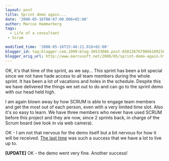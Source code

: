 ```yaml
---
layout: post
title: Sprint demo again...
date: '2008-05-16T08:07:00.006+02:00'
author: Marcus Hammarberg
tags:
  - Life of a consultant
 - Scrum

modified_time: '2008-05-16T15:46:21.916+02:00'
blogger_id: tag:blogger.com,1999:blog-36533086.post-6581267679866109238
blogger_orig_url: http://www.marcusoft.net/2008/05/sprint-demo-again.html
---
```


OK, it's
that time of the sprint, as we say... This sprint has been a bit special
since we not have hade access to all team members during the whole
sprint. It has been a lot of vacations and holes in the schedule.
Despite this we have delivered the things we set out to do and can go to
the sprint demo with our head held high.

I am again blown away by how SCRUM is able to engage team members and
get the most out of each person, even with a very limited time slot.
Also it's so easy to learn. We have three members who never have used
SCRUM before this project and they are now, since 2 sprints back, in
charge of the Scrum board (we look in via web camera).

OK - I am not that nervous for the demo itself but a bit nervous for how
it will be received. [The last
time](http://www.marcusoft.net/2008/04/sprint-demo-cold-and-speed.html)
was such a success that we have a lot to live up to.

**\[UPDATE\]**
OK - the demo went very fine. Another success!
